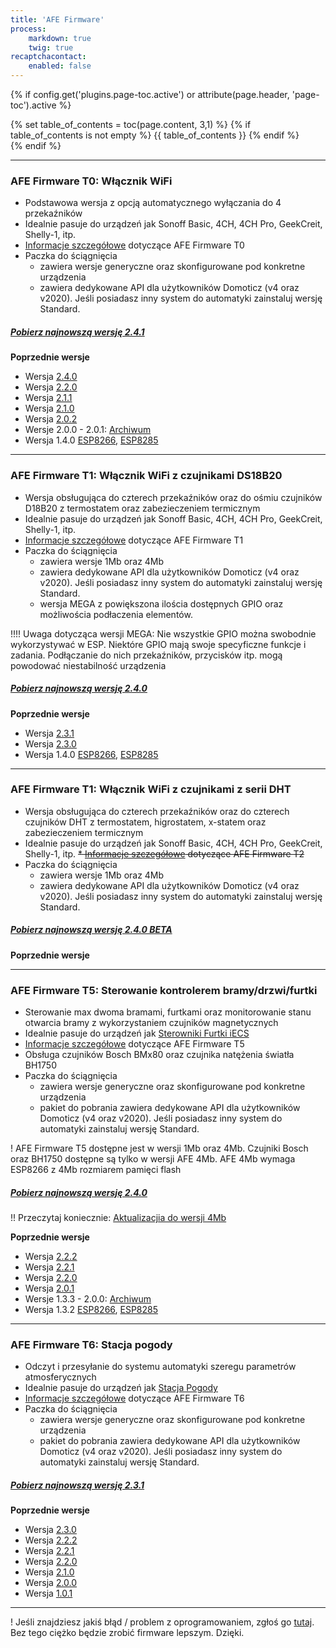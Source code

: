 ```yaml
---
title: 'AFE Firmware'
process:
    markdown: true
    twig: true
recaptchacontact:
    enabled: false
---
```


{% if config.get('plugins.page-toc.active') or attribute(page.header, 'page-toc').active %}
<div class="page-toc">
    {% set table_of_contents = toc(page.content, 3,1) %}
    {% if table_of_contents is not empty %}
    {{ table_of_contents }}
    {% endif %}
</div>
{% endif %}

---


### AFE Firmware T0: Włącznik WiFi
* Podstawowa wersja z opcją automatycznego wyłączania do 4 przekaźników
* Idealnie pasuje do urządzeń jak Sonoff Basic, 4CH, 4CH Pro, GeekCreit, Shelly-1, itp.
* [Informacje szczegółowe](/postawowe-informacje/wersje-afe-firmware/afe-firmware-t0-wlacznik-wifi) dotyczące AFE Firmware T0
* Paczka do ściągnięcia 
	* zawiera wersje generyczne oraz skonfigurowane pod konkretne urządzenia
	* zawiera dedykowane API dla użytkowników Domoticz (v4 oraz v2020). Jeśli posiadasz inny system do automatyki zainstaluj wersję Standard.


##### [Pobierz najnowszą wersję 2.4.1](https://www.smartnydom.pl/download/afe-firmware-t0-2-4-1/?target=_blank)

**Poprzednie wersje**
* Wersja [2.4.0](https://www.smartnydom.pl/download/afe-firmware-t0-2-4-0/?target=_blank)
* Wersja [2.2.0](https://www.smartnydom.pl/download/afe-firmware-t0-2-2-0/?target=_blank)
* Wersja [2.1.1](https://www.smartnydom.pl/download/afe-firmware-t0-2-1-1/?target=_blank)
* Wersja [2.1.0](https://www.smartnydom.pl/download/afe-firmware-t0-2-1/?target=_blank)
* Wersja [2.0.2](https://www.smartnydom.pl/download/afe-firmware-t0/?target=_blank)
* Wersje 2.0.0 - 2.0.1: [Archiwum](https://drive.google.com/drive/folders/1dKf5vOTjD53RPvnlTQLNaxTWL-N3hKNC/?target=_blank)
* Wersja 1.4.0 [ESP8266](https://www.smartnydom.pl/download/afe-firmware-t0-esp8266-1mb/?target=_blank), [ESP8285](https://www.smartnydom.pl/download/afe-firmware-t0-esp8285-1mb/?target=_blank)

---

### AFE Firmware T1: Włącznik WiFi z czujnikami DS18B20
* Wersja obsługująca do czterech przekaźników oraz do ośmiu czujników D18B20 z termostatem oraz zabezieczeniem termicznym
* Idealnie pasuje do urządzeń jak Sonoff Basic, 4CH, 4CH Pro, GeekCreit, Shelly-1, itp.
* [Informacje szczegółowe](/postawowe-informacje/wersje-afe-firmware/afe-firmware-t1-wlacznik-i-ds18b20) dotyczące AFE Firmware T1
* Paczka do ściągnięcia 
	* zawiera wersje 1Mb oraz 4Mb
	* zawiera dedykowane API dla użytkowników Domoticz (v4 oraz v2020). Jeśli posiadasz inny system do automatyki zainstaluj wersję Standard.
	* wersja MEGA z powiększona ilościa dostępnych GPIO oraz możliwościa podłaczenia elementów.

!!!! Uwaga dotycząca wersji MEGA: Nie wszystkie GPIO można swobodnie wykorzystywać w ESP. Niektóre GPIO mają swoje specyficzne funkcje i zadania. Podłączanie do nich przekaźników, przycisków itp. mogą powodować niestabilność urządzenia

##### [Pobierz najnowszą wersję 2.4.0](https://www.smartnydom.pl/download/afe-firmware-t1-2-4-0/?target=_blank)

**Poprzednie wersje**
* Wersja [2.3.1](https://www.smartnydom.pl/download/afe-firmware-t1-2-3-1/?target=_blank)
* Wersja [2.3.0](https://www.smartnydom.pl/download/afe-firmware-t1-2-3-0/?target=_blank)
* Wersja 1.4.0 [ESP8266](https://www.smartnydom.pl/download/afe-firmware-t1-esp8266/?target=_blank), [ESP8285](https://www.smartnydom.pl/download/afe-firmware-t1-esp8285-1mb/?target=_blank)

---

### AFE Firmware T1: Włącznik WiFi z czujnikami z serii DHT
* Wersja obsługująca do czterech przekaźników oraz do czterech czujników DHT z termostatem, higrostatem, x-statem oraz zabezieczeniem termicznym
* Idealnie pasuje do urządzeń jak Sonoff Basic, 4CH, 4CH Pro, GeekCreit, Shelly-1, itp.
~~* [Informacje szczegółowe](/postawowe-informacje/wersje-afe-firmware/afe-firmware-t1-wlacznik-i-ds18b20) dotyczące AFE Firmware T2~~
* Paczka do ściągnięcia 
	* zawiera wersje 1Mb oraz 4Mb
	* zawiera dedykowane API dla użytkowników Domoticz (v4 oraz v2020). Jeśli posiadasz inny system do automatyki zainstaluj wersję Standard.


##### [Pobierz najnowszą wersję 2.4.0 BETA](https://www.smartnydom.pl/download/afe-firmware-t2-2-4-0/?target=_blank)

**Poprzednie wersje**


---
### AFE Firmware T5: Sterowanie kontrolerem bramy/drzwi/furtki
* Sterowanie max dwoma bramami, furtkami oraz monitorowanie stanu otwarcia bramy z wykorzystaniem czujników magnetycznych
* Idealnie pasuje do urządzeń jak [Sterowniki Furtki iECS](https://www.smartnydom.pl/sterownik-bramy-wersja-v2/)
* [Informacje szczegółowe](/postawowe-informacje/wersje-afe-firmware/t5-brama-drzwi) dotyczące AFE Firmware T5
* Obsługa czujników Bosch BMx80 oraz czujnika natężenia światła BH1750
* Paczka do ściągnięcia 
	* zawiera wersje generyczne oraz skonfigurowane pod konkretne urządzenia
	* pakiet do pobrania zawiera dedykowane API dla użytkowników Domoticz (v4 oraz v2020). Jeśli posiadasz inny system do automatyki zainstaluj wersję Standard.

! AFE Firmware T5 dostępne jest w wersji 1Mb oraz 4Mb. Czujniki Bosch oraz BH1750 dostępne są tylko w wersji AFE 4Mb. AFE 4Mb wymaga ESP8266 z 4Mb rozmiarem pamięci flash 

##### [Pobierz najnowszą wersję 2.4.0](https://www.smartnydom.pl/download/afe-firmware-t5-2-4-0/?target=_blank)

!! Przeczytaj koniecznie: [Aktualizacjia do wersji 4Mb](/postawowe-informacje/wersje-afe-firmware/t5-brama-drzwi/aktualizacja-afe-t5-z-wersji-2-0-x-do-2-2-x) 

**Poprzednie wersje**
* Wersja [2.2.2](https://www.smartnydom.pl/download/afe-firmware-t5-2-2-2/?target=_blank)
* Wersja [2.2.1](https://www.smartnydom.pl/download/afe-firmware-t5-2-2-1/?target=_blank)
* Wersja [2.2.0](https://www.smartnydom.pl/download/afe-firmware-t5-2-2-0/?target=_blank)
* Wersja [2.0.1](https://www.smartnydom.pl/download/afe-firmware-t5-v2/?target=_blank)
* Wersje 1.3.3 - 2.0.0: [Archiwum](https://drive.google.com/drive/folders/10RpEzzgYVWdH9vvdMTF1w1KjRRnwsEv_/?target=_blank)
* Wersja 1.3.2 [ESP8266](https://www.smartnydom.pl/download/afe-firmware-t5-esp8266/?target=_blank), [ESP8285](https://www.smartnydom.pl/download/afe-firmware-t5-esp8285/?target=_blank)

---

### AFE Firmware T6: Stacja pogody
* Odczyt i przesyłanie do systemu automatyki szeregu parametrów atmosferycznych
* Idealnie pasuje do urządzeń jak [Stacja Pogody](https://www.smartnydom.pl/weather-station-stacja-pogodowa-v2/)
* [Informacje szczegółowe](/postawowe-informacje/wersje-afe-firmware/afe-firmware-t6-stacja-pogody) dotyczące AFE Firmware T6
* Paczka do ściągnięcia 
	* zawiera wersje generyczne oraz skonfigurowane pod konkretne urządzenia
	* pakiet do pobrania zawiera dedykowane API dla użytkowników Domoticz (v4 oraz v2020). Jeśli posiadasz inny system do automatyki zainstaluj wersję Standard.


##### [Pobierz najnowszą wersję 2.3.1](https://www.smartnydom.pl/download/afe-firmware-t6-stacja-pogody-2-3-1/?target=_blank)

**Poprzednie wersje**
* Wersja [2.3.0](https://www.smartnydom.pl/download/afe-firmware-t6-stacja-pogody-2-3-0/?target=_blank)
* Wersja [2.2.2](https://www.smartnydom.pl/download/afe-firmware-t6-2-2-2/?target=_blank)
* Wersja [2.2.1](https://www.smartnydom.pl/download/afe-firmware-t6-2-2-1/?target=_blank)
* Wersja [2.2.0](https://www.smartnydom.pl/download/afe-firmware-t6-2-2-0/?target=_blank)
* Wersja [2.1.0](https://www.smartnydom.pl/download/afe-firmware-t6-2-1-0/?target=_blank)
* Wersja [2.0.0](https://www.smartnydom.pl/download/afe-firmware-t6/?target=_blank)
* Wersja [1.0.1](https://www.smartnydom.pl/download/afe-firmware-t6-1-0-1/?target=_blank)

---

! Jeśli znajdziesz jakiś błąd / problem z oprogramowaniem, zgłoś go [tutaj](https://www.smartnydom.pl/forum/zglaszanie-problemow/?target=_blank). Bez tego ciężko będzie zrobić firmware lepszym. Dzięki.

